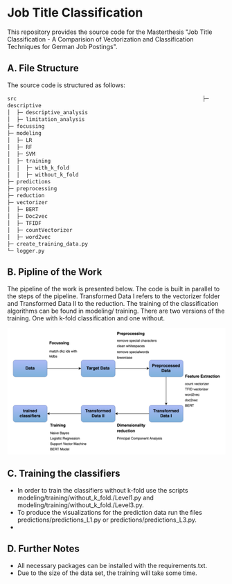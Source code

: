 # Job Title Classification 

This repository provides the source code for the Masterthesis "Job Title Classification - A Comparision of Vectorization and Classification Techniques for German Job Postings". 

## A. File Structure 

The source code is structured as follows: 
```
src                                                            ├─ descriptive                                             
│  ├─ descriptive_analysis                                 
│  ├─ limitation_analysis                                  
├─ focussing                                               
├─ modeling                                                
│  ├─ LR                                                   
│  ├─ RF                                                   
│  ├─ SVM                                                  
│  ├─ training                                             
│  │  ├─ with_k_fold                                       
│  │  ├─ without_k_fold                                    
├─ predictions                                             
├─ preprocessing                                           
├─ reduction                                               
├─ vectorizer                                              
│  ├─ BERT                                                 
│  ├─ Doc2vec                                              
│  ├─ TFIDF                                                
│  ├─ countVectorizer                                      
│  ├─ word2vec                                             
├─ create_training_data.py                                 
└─ logger.py                                               
```

## B. Pipline of the Work
The pipeline of the work is presented below. The code is built in parallel to the steps of the pipeline. Transformed Data I refers to the vectorizer folder and Transformed Data II to the reduction. The training of the classification algorithms can be found in modeling/ training. There are two versions of the training. One with k-fold classification and one without. 

![](pipeline_MA.png)

## C. Training the classifiers 
- In order to train the classifiers without k-fold use the scripts modeling/training/without_k_fold./Level1.py and modeling/training/without_k_fold./Level3.py. 
- To produce the visualizations for the prediction data run the files predictions/predictions_L1.py or predictions/predictions_L3.py. 
- 
## D. Further Notes
- All necessary packages can be installed with the requirements.txt. 
- Due to the size of the data set, the training will take some time. 



